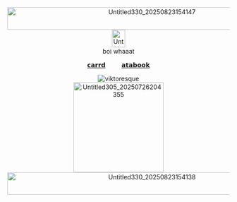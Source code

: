 <div align="center"><img width="640" height="51" alt="Untitled330_20250823154147" src="https://github.com/user-attachments/assets/d8de70ba-0cc2-4009-92fe-766996f71918" />

<div align="center"><img width="30" height=40" alt="Untitled284_20250711193810" src="https://github.com/user-attachments/assets/f3d72412-a4c2-44e8-ac76-7f4d9945f6f7" />


<div align="center"> boi whaaat
  
[𝗰𝗮𝗿𝗿𝗱](https://viktoresque.carrd.co/) ⠀⠀‎ ‎ ‎ [𝗮𝘁𝗮𝗯𝗼𝗼𝗸](https://viktoresque.atabook.org/?page=1)
<div align="center"> <img src="https://komarev.com/ghpvc/?username=viktoresque&label=　　𓎟𓎟++one+view=one+pushup++𓎟𓎟　　&color=C2C978&style=plastic" alt="viktoresque" /> 
  
<div align="center"><img width="204" height="204" alt="Untitled305_20250726204355" src="https://github.com/user-attachments/assets/0c1741fe-d7e4-4522-bca2-2af61d153a45" />
<div align="center"><img width="640" height="51" alt="Untitled330_20250823154138" src="https://github.com/user-attachments/assets/21a27236-5cf2-4a57-b981-3e10b07e198e" />

